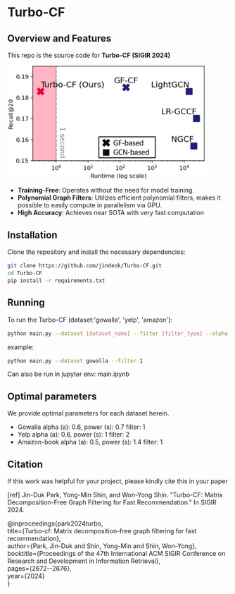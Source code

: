 # Turbo-CF

## Overview and Features
This repo is the source code for **Turbo-CF (SIGIR 2024)**

<img src="figure1.jpg" alt="Turbo-CF Workflow" width="450">
 
- **Training-Free**: Operates without the need for model training.
- **Polynomial Graph Filters**: Utilizes efficient polynomial filters, makes it possible to easily compute in parallelism via GPU.
- **High Accuracy**: Achieves near SOTA with very fast computation
  
## Installation
Clone the repository and install the necessary dependencies:
```bash
git clone https://github.com/jindeok/Turbo-CF.git
cd Turbo-CF
pip install -r requirements.txt
```

## Running
To run the Turbo-CF (dataset:'gowalla', 'yelp', 'amazon'):

```bash
python main.py --dataset [dataset_name] --filter [filter_type] --alpha [alpha] --power [power]
```
example:
```bash
python main.py --dataset gowalla --filter 1
```

Can also be run in jupyter env: main.ipynb

## Optimal parameters
We provide optimal parameters for each dataset herein.

- Gowalla
alpha (a): 0.6, power (s): 0.7 filter: 1
- Yelp
alpha (a): 0.6, power (s): 1 filter: 2
- Amazon-book
alpha (a): 0.5, power (s): 1.4 filter: 1


## Citation
If this work was helpful for your project, please kindly cite this in your paper

[ref] Jin-Duk Park, Yong-Min Shin, and Won-Yong Shin. "Turbo-CF: Matrix Decomposition-Free Graph Filtering for Fast Recommendation." In SIGIR 2024.   

@inproceedings{park2024turbo,  
  title={Turbo-cf: Matrix decomposition-free graph filtering for fast recommendation},  
  author={Park, Jin-Duk and Shin, Yong-Min and Shin, Won-Yong},  
  booktitle={Proceedings of the 47th International ACM SIGIR Conference on Research and Development in Information Retrieval},  
  pages={2672--2676},  
  year={2024}  
} 
